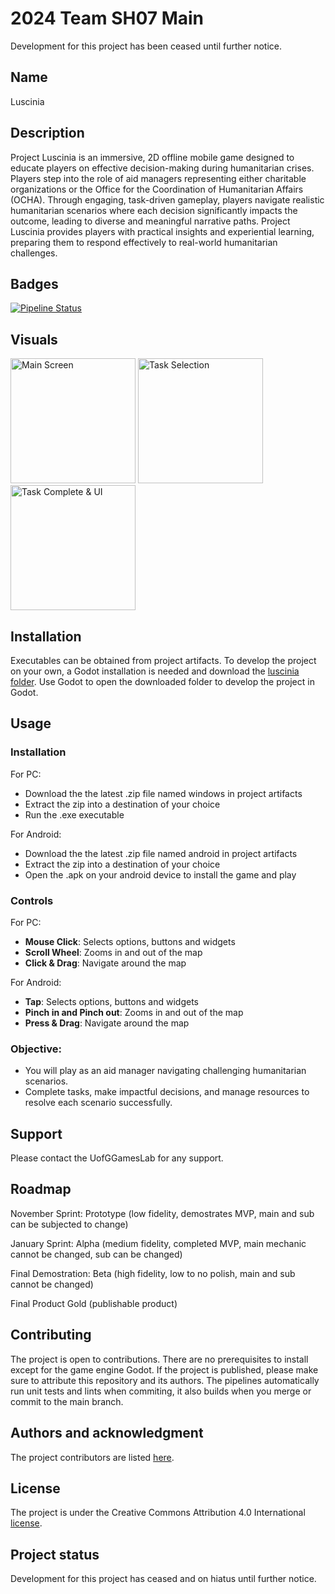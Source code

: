 # 2024 Team SH07 Main

Development for this project has been ceased until further notice.

## Name
Luscinia

## Description
Project Luscinia is an immersive, 2D offline mobile game designed to educate players on effective decision-making during humanitarian crises. Players step into the role of aid managers representing either charitable organizations or the Office for the Coordination of Humanitarian Affairs (OCHA). Through engaging, task-driven gameplay, players navigate realistic humanitarian scenarios where each decision significantly impacts the outcome, leading to diverse and meaningful narrative paths. Project Luscinia provides players with practical insights and experiential learning, preparing them to respond effectively to real-world humanitarian challenges.

## Badges
[![Pipeline Status](https://stgit.dcs.gla.ac.uk/team-project-h/2024/sh07/sh07-main/badges/main/pipeline.svg)](https://stgit.dcs.gla.ac.uk/team-project-h/2024/sh07/sh07-main/-/pipelines)

## Visuals
<img src="https://i.imgur.com/DVEcXuc.png" alt="Main Screen" width="200"/>
<img src="https://i.imgur.com/5kJrvsD.png" alt="Task Selection" width="200"/>
<img src="https://i.imgur.com/cn3H3x2.png" alt="Task Complete & UI" width="200"/>

## Installation
Executables can be obtained from project artifacts. To develop the project on your own, a Godot installation is needed and download the [luscinia folder](https://stgit.dcs.gla.ac.uk/team-project-h/2024/sh07/sh07-main/-/tree/main/luscinia?ref_type=heads). Use Godot to open the downloaded folder to develop the project in Godot.

## Usage
### **Installation**

For PC:
- Download the the latest .zip file named windows in project artifacts
- Extract the zip into a destination of your choice
- Run the .exe executable

For Android:
- Download the the latest .zip file named android in project artifacts
- Extract the zip into a destination of your choice
- Open the .apk on your android device to install the game and play

### **Controls**
For PC:
- **Mouse Click**: Selects options, buttons and widgets
- **Scroll Wheel**: Zooms in and out of the map
- **Click & Drag**: Navigate around the map

For Android:
- **Tap**: Selects options, buttons and widgets
- **Pinch in and Pinch out**: Zooms in and out of the map
- **Press & Drag**: Navigate around the map

### **Objective:**
- You will play as an aid manager navigating challenging humanitarian scenarios.
- Complete tasks, make impactful decisions, and manage resources to resolve each scenario successfully.

## Support
Please contact the UofGGamesLab for any support.

## Roadmap
November Sprint: Prototype (low fidelity, demostrates MVP, main and sub can be subjected to change)

January Sprint: Alpha (medium fidelity, completed MVP, main mechanic cannot be changed, sub can be changed)

Final Demostration: Beta (high fidelity, low to no polish, main and sub cannot be changed)

Final Product Gold (publishable product)

## Contributing
The project is open to contributions. There are no prerequisites to install except for the game engine Godot.
If the project is published, please make sure to attribute this repository and its authors. The pipelines automatically run unit tests and lints when commiting, it also builds when you merge or commit to the main branch.

## Authors and acknowledgment
The project contributors are listed [here](https://stgit.dcs.gla.ac.uk/team-project-h/2024/sh07/sh07-main/-/blob/main/CONTRIBUTORS?ref_type=heads).

## License
The project is under the Creative Commons Attribution 4.0 International [license](https://stgit.dcs.gla.ac.uk/team-project-h/2024/sh07/sh07-main/-/blob/main/LICENSE).

## Project status
Development for this project has ceased and on hiatus until further notice.